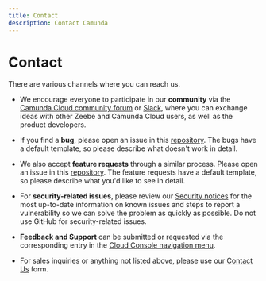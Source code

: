 ```yaml
---
title: Contact
description: Contact Camunda
---
```


# Contact

There are various channels where you can reach us.

- We encourage everyone to participate in our **community** via the [Camunda Cloud community forum](https://forum.camunda.io/) or [Slack](https://camunda-cloud.slack.com/), where you can exchange ideas with other Zeebe and Camunda Cloud users, as well as the product developers.

- If you find a **bug**, please open an issue in this [repository](https://github.com/camunda-cloud/issues). The bugs have a default template, so please describe what doesn't work in detail.

- We also accept **feature requests** through a similar process. Please open an issue in this [repository](https://github.com/camunda-cloud/issues). The feature requests have a default template, so please describe what you'd like to see in detail.

- For **security-related issues**, please review our [Security notices](../../docs/reference/notices) for the most up-to-date information on known issues and steps to report a vulnerability so we can solve the problem as quickly as possible. Do not use GitHub for security-related issues.

- **Feedback and Support** can be submitted or requested via the corresponding entry in the [Cloud Console navigation menu](../../docs/product-manuals/cloud-console/troubleshooting/feedback-and-support). 

- For sales inquiries or anything not listed above, please use our [Contact Us](https://camunda.com/contact/) form. 